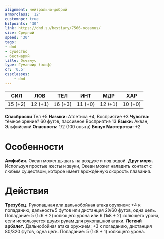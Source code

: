 ```yaml
---
alignment: нейтрально-добрый
armorclass: '12'
customnpc: true
hitpoints: '30'
link: https://dnd.su/bestiary/7566-oceanus/
size: Средний
speed: '30'
tags:
- dnd
- существо
- бестиарий
title: Океанус
type: Гуманоид (эльф)
cr: '0.5'
cssclasses:
    - dnd
---
```



| СИЛ | ЛОВ | ТЕЛ | ИНТ | МДР | ХАР |
|---|---|---|---|---|---|
| 15 (+2) | 12 (+1) | 16 (+3) | 11 (+0) | 12 (+1) | 10 (+0) |
**Спасброски** Тел +5
**Навыки:** Атлетика +4, Восприятие +3
**Чувства:** тёмное зрение? 60 футов, пассивное Восприятие 13
**Языки:** Акван, Эльфийский
**Опасность:** 1/2 (100 опыта)
**Бонус Мастерства:** +2


# Особенности
**Амфибия.** Океан может дышать на воздухе и под водой.
**Друг моря.** Используя простые жесты и звуки, Океан может наладить контакт с любым существом, которое имеет врождённую скорость плавания.


# Действия
**Трезубец.** Рукопашная или дальнобойная атака оружием: +4 к попаданию, дальность 5 футов или дистанция 20/60 футов, одна цель. Попадание: 5 (1к6 + 2) колющего урона или 6 (1к8 + 2) колющего урона, если используется двумя рукам для рукопашной атаки.
**Легкий арбалет.** Дальнобойная атака оружием: +3 к попаданию, дистанция 80/320 футов, одна цель. Попадание: 5 (1к8 + 1) колющего урона.